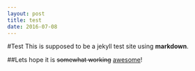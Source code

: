 ```yaml
---
layout: post
title: test
date: 2016-07-08
---
```


#Test
This is supposed to be a jekyll test site using **markdown**.

##Lets hope it is ~~somewhat working~~ [awesome](http://github.com)!